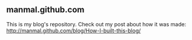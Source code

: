 ## manmal.github.com

This is my blog's repository. Check out my post about how it was made: http://manmal.github.com/blog/How-I-built-this-blog/